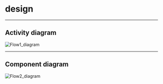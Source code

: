 # design

---

## Activity diagram
![Flow1_diagram](https://user-images.githubusercontent.com/94213473/142763279-98d004d1-353b-4237-b717-60452f5326ff.png)

---
## Component diagram
![Flow2_diagram](https://user-images.githubusercontent.com/94213473/142763380-4b02272a-3cbf-4232-b428-fad1249862dd.png)
